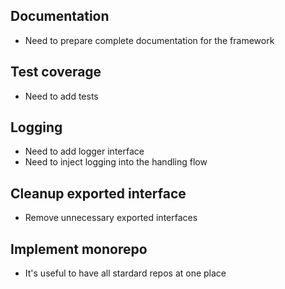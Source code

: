 ## Documentation
- Need to prepare complete documentation for the framework

## Test coverage
- Need to add tests

## Logging
- Need to add logger interface
- Need to inject logging into the handling flow

## Cleanup exported interface
- Remove unnecessary exported interfaces

## Implement monorepo
- It's useful to have all stardard repos at one place
